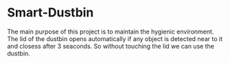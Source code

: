 # Smart-Dustbin

The main purpose of this project is to maintain the hygienic environment.
The lid of the dustbin opens automatically if any object is detected near to it and closess after 3 seaconds.
So without touching the lid we can use the dustbin.
